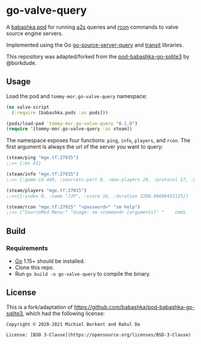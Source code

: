 # go-valve-query

A [babashka pod](https://github.com/babashka/babashka.pods) for running [a2s](https://developer.valvesoftware.com/wiki/Server_queries) queries and [rcon](https://developer.valvesoftware.com/wiki/Source_RCON_Protocol) commands to valve source engine servers.

Implemented using the Go [go-source-server-query](https://github.com/NewPage-Community/go-source-server-query) and [transit](https://github.com/russolsen/transit) libraries.

This repository was adapted/forked from the [pod-babashka-go-sqlite3](https://github.com/babashka/pod-babashka-go-sqlite3) by @borkdude.

## Usage

Load the pod and `tommy-mor.go-valve-query` namespace:

``` clojure
(ns valve-script
  (:require [babashka.pods :as pods]))

(pods/load-pod 'tommy-mor.go-valve-query "0.1.0")
(require '[tommy-mor.go-valve-query :as steam])
```

The namespace exposes four functions: `ping`, `info`, `players`, and `rcon`. The first argument is always the url of the server you want to query:

``` clojure
(steam/ping "mge.tf:27015")
;;=> {:ms 81}

(steam/info "mge.tf:27015")
;;=> {:game-id 440, :sourcetv-port 0, :max-players 24, :protocol 17, :game "Team Fortress", :folder "tf", :name "Team Fortress", :bots 0, :port 27015, :keywords "", :steam-id 85568392925064336, :id 440, :players 0, :environment 1, :server-type 1, :version "7708610", :sourcetv-name "", :vac 2, :map "mge_chillypunch_final4_fix2", :visibility 1}

(steam/players "mge.tf:27015")
;;=>[{:index 0, :name "JJP", :score 16, :duration 2280.06689453125}]

(steam/rcon "mge.tf:27015" "<password>" "sm help")
;;=> ["SourceMod Menu:" "Usage: sm <command> [arguments]" "    cmds             - List console commands" "    config           - Set core configuration options" "    credits          - Display credits listing" "    cvars            - View convars created by a plugin" "    exts             - Manage extensions" "    plugins          - Manage Plugins" "    prof             - Profiling" "    version          - Display version information"]
```

## Build

### Requirements

- [Go](https://golang.org/dl/) 1.15+ should be installed.
- Clone this repo.
- Run `go build -o go-valve-query` to compile the binary.

## License
This is a fork/adaptation of https://github.com/babashka/pod-babashka-go-sqlite3, which had the following license:

```
Copyright © 2020-2021 Michiel Borkent and Rahul De

License: [BSD 3-Clause](https://opensource.org/licenses/BSD-3-Clause)
```
